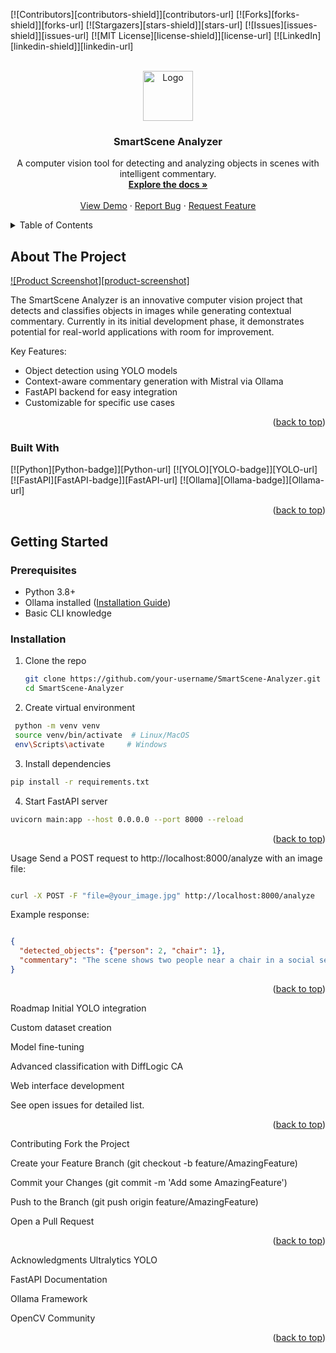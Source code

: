 <!-- Improved compatibility of back to top link: See: https://github.com/othneildrew/Best-README-Template/pull/73 -->
<a id="readme-top"></a>

<!-- PROJECT SHIELDS -->
[![Contributors][contributors-shield]][contributors-url]
[![Forks][forks-shield]][forks-url]
[![Stargazers][stars-shield]][stars-url]
[![Issues][issues-shield]][issues-url]
[![MIT License][license-shield]][license-url]
[![LinkedIn][linkedin-shield]][linkedin-url]

<!-- PROJECT LOGO -->
<br />
<div align="center">
  <a href="https://github.com/your-username/SmartScene-Analyzer">
    <img src="images/logo.png" alt="Logo" width="80" height="80">
  </a>

  <h3 align="center">SmartScene Analyzer</h3>

  <p align="center">
    A computer vision tool for detecting and analyzing objects in scenes with intelligent commentary.
    <br />
    <a href="https://github.com/your-username/SmartScene-Analyzer"><strong>Explore the docs »</strong></a>
    <br />
    <br />
    <a href="https://github.com/your-username/SmartScene-Analyzer">View Demo</a>
    ·
    <a href="https://github.com/your-username/SmartScene-Analyzer/issues/new?labels=bug&template=bug-report---.md">Report Bug</a>
    ·
    <a href="https://github.com/your-username/SmartScene-Analyzer/issues/new?labels=enhancement&template=feature-request---.md">Request Feature</a>
  </p>
</div>

<!-- TABLE OF CONTENTS -->
<details>
  <summary>Table of Contents</summary>
  <ol>
    <li>
      <a href="#about-the-project">About The Project</a>
      <ul>
        <li><a href="#built-with">Built With</a></li>
      </ul>
    </li>
    <li>
      <a href="#getting-started">Getting Started</a>
      <ul>
        <li><a href="#prerequisites">Prerequisites</a></li>
        <li><a href="#installation">Installation</a></li>
      </ul>
    </li>
    <li><a href="#usage">Usage</a></li>
    <li><a href="#roadmap">Roadmap</a></li>
    <li><a href="#contributing">Contributing</a></li>
    <li><a href="#license">License</a></li>
    <li><a href="#contact">Contact</a></li>
    <li><a href="#acknowledgments">Acknowledgments</a></li>
  </ol>
</details>

<!-- ABOUT THE PROJECT -->
## About The Project

[![Product Screenshot][product-screenshot]](https://github.com/your-username/SmartScene-Analyzer)

The SmartScene Analyzer is an innovative computer vision project that detects and classifies objects in images while generating contextual commentary. Currently in its initial development phase, it demonstrates potential for real-world applications with room for improvement.

Key Features:
- Object detection using YOLO models
- Context-aware commentary generation with Mistral via Ollama
- FastAPI backend for easy integration
- Customizable for specific use cases

<p align="right">(<a href="#readme-top">back to top</a>)</p>

### Built With

[![Python][Python-badge]][Python-url]
[![YOLO][YOLO-badge]][YOLO-url]
[![FastAPI][FastAPI-badge]][FastAPI-url]
[![Ollama][Ollama-badge]][Ollama-url]

<p align="right">(<a href="#readme-top">back to top</a>)</p>

<!-- GETTING STARTED -->
## Getting Started

### Prerequisites

- Python 3.8+
- Ollama installed ([Installation Guide](https://ollama.ai))
- Basic CLI knowledge

### Installation

1. Clone the repo
   ```sh
   git clone https://github.com/your-username/SmartScene-Analyzer.git
   cd SmartScene-Analyzer
2. Create virtual environment
```sh
 python -m venv venv
 source venv/bin/activate  # Linux/MacOS
 env\Scripts\activate     # Windows
```
3. Install dependencies
```sh
pip install -r requirements.txt
```
4. Start FastAPI server
```sh
uvicorn main:app --host 0.0.0.0 --port 8000 --reload
```
<p align="right">(<a href="#readme-top">back to top</a>)</p><!-- USAGE -->
Usage
Send a POST request to http://localhost:8000/analyze with an image file:

```sh

curl -X POST -F "file=@your_image.jpg" http://localhost:8000/analyze
```
Example response:

``` json

{
  "detected_objects": {"person": 2, "chair": 1},
  "commentary": "The scene shows two people near a chair in a social setting..."
}
```
<p align="right">(<a href="#readme-top">back to top</a>)</p><!-- ROADMAP -->
Roadmap
Initial YOLO integration

Custom dataset creation

Model fine-tuning

Advanced classification with DiffLogic CA

Web interface development

See open issues for detailed list.

<p align="right">(<a href="#readme-top">back to top</a>)</p><!-- CONTRIBUTING -->
Contributing
Fork the Project

Create your Feature Branch (git checkout -b feature/AmazingFeature)

Commit your Changes (git commit -m 'Add some AmazingFeature')

Push to the Branch (git push origin feature/AmazingFeature)

Open a Pull Request


<p align="right">(<a href="#readme-top">back to top</a>)</p><!-- ACKNOWLEDGMENTS -->
Acknowledgments
Ultralytics YOLO

FastAPI Documentation

Ollama Framework

OpenCV Community

<p align="right">(<a href="#readme-top">back to top</a>)</p><!-- MARKDOWN LINKS & IMAGES -->


